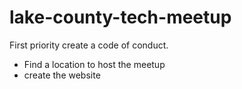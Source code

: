# lake-county-tech-meetup

First priority create a code of conduct. 

 - Find a location to host the meetup
 - create the website
